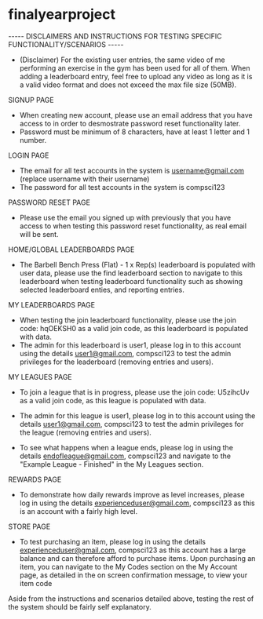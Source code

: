 # finalyearproject

----- DISCLAIMERS AND INSTRUCTIONS FOR TESTING SPECIFIC FUNCTIONALITY/SCENARIOS -----

- (Disclaimer) For the existing user entries, the same video of me performing an exercise in the gym has been used for all of them. When adding a leaderboard entry, feel free to upload any video as long as it is a valid video format and does not exceed the max file size (50MB).  


SIGNUP PAGE
- When creating new account, please use an email address that you have access to in order to desmostrate password reset functionality later.
- Password must be minimum of 8 characters, have at least 1 letter and 1 number.


LOGIN PAGE
- The email for all test accounts in the system is username@gmail.com (replace username with their username)
- The password for all test accounts in the system is compsci123


PASSWORD RESET PAGE
- Please use the email you signed up with previously that you have access to when testing this password reset functionality, as real email will be sent.


HOME/GLOBAL LEADERBOARDS PAGE
- The Barbell Bench Press (Flat) - 1 x Rep(s) leaderboard is populated with user data, please use the find leaderboard section to navigate to this leaderboard when testing leaderboard functionality such as showing selected leaderboard enties, and reporting entries.


MY LEADERBOARDS PAGE
- When testing the join leaderboard functionality, please use the join code: hqOEKSH0 as a valid join code, as this leaderboard is populated with data.
- The admin for this leaderboard is user1, please log in to this account using the details user1@gmail.com, compsci123 to test the admin privileges for the leaderboard (removing entries and users).


MY LEAGUES PAGE
- To join a league that is in progress, please use the join code: U5zihcUv as a valid join code, as this league is populated with data.
- The admin for this league is user1, please log in to this account using the details user1@gmail.com, compsci123 to test the admin privileges for the league (removing entries and users).

- To see what happens when a league ends, please log in using the details  endofleague@gmail.com, compsci123 and navigate to the "Example League - Finished" in the My Leagues section.


REWARDS PAGE
- To demonstrate how daily rewards improve as level increases, please log in using the details experienceduser@gmail.com, compsci123 as this is an account with a fairly high level.


STORE PAGE
- To test purchasing an item, please log in using the details experienceduser@gmail.com, compsci123 as this account has a large balance and can therefore afford to purchase items. Upon purchasing an item, you can navigate to the My Codes section on the My Account page, as detailed in the on screen confirmation message, to view your item code



Aside from the instructions and scenarios detailed above, testing the rest of the system should be fairly self explanatory. 

